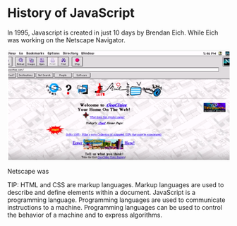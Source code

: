 # History of JavaScript
In 1995, Javascript is created in just 10 days by Brendan Eich. While Eich was working on the Netscape Navigator.



![](/assets/historyOfJavascript_1.png)

Netscape was





TIP: HTML and CSS are markup languages. Markup languages are used to describe and define elements within a document. 
JavaScript is a programming language. Programming languages are used to communicate instructions to a machine. Programming languages can be used to control the behavior of a machine and to express algorithms.